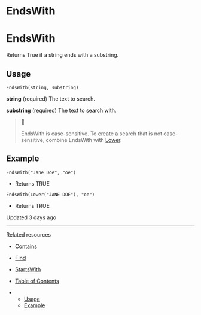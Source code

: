 # EndsWith

# EndsWith

Returns True if a string ends with a substring.

## Usage

`EndsWith(string, substring)`

**string** (required) The text to search.

**substring** (required) The text to search with.

> 📘
>
> EndsWith is case-sensitive. To create a search that is not case-sensitive, combine EndsWith with [Lower](/docs/lower).

## Example

`EndsWith("Jane Doe", "oe")`

* Returns TRUE

`EndsWith(Lower("JANE DOE"), "oe")`

* Returns TRUE

Updated 3 days ago

---

Related resources

* [Contains](/docs/contains)
* [Find](/docs/find)
* [StartsWith](/docs/startswith)

* [Table of Contents](#)
* + [Usage](#usage)
  + [Example](#example)